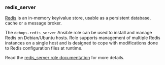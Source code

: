 ### redis_server

[Redis](https://redis.io/) is an in-memory key/value store, usable as a
persistent database, cache or a message broker.

The `debops.redis_server` Ansible role can be used to install and manage
Redis on Debian/Ubuntu hosts. Role supports management of multiple Redis
instances on a single host and is designed to cope with modifications
done to Redis configuration files at runtime.

Read the [redis_server role documentation](https://docs.debops.org/en/master/ansible/roles/redis_server/) for more details.
